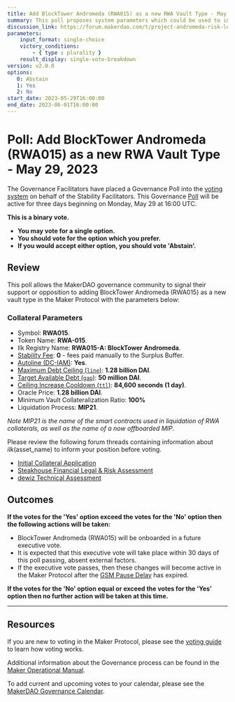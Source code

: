 ```yaml
---
title: Add BlockTower Andromeda (RWA015) as a new RWA Vault Type - May 29, 2023
summary: This poll proposes system parameters which could be used to initialize BlockTower Andromeda (RWA015) as a new RWA vault type.
discussion_link: https://forum.makerdao.com/t/project-andromeda-risk-legal-assessment/20969
parameters:
    input_format: single-choice
    victory_conditions:
        - { type : plurality }
    result_display: single-vote-breakdown
version: v2.0.0
options:
   0: Abstain
   1: Yes
   2: No
start_date: 2023-05-29T16:00:00
end_date: 2023-06-01T16:00:00
---
```

# Poll: Add BlockTower Andromeda (RWA015) as a new RWA Vault Type - May 29, 2023

The Governance Facilitators have placed a Governance Poll into the [voting system](https://vote.makerdao.com/polling) on behalf of the Stability Facilitators. This Governance [Poll](https://manual.makerdao.com/governance/governance-cycle/weekly-governance-cycle#weekly-governance-cycle-definitions-mip16c1) will be active for three days beginning on Monday, May 29 at 16:00 UTC.

**This is a binary vote.**
- **You may vote for a single option.**
- **You should vote for the option which you prefer.**
- **If you would accept either option, you should vote 'Abstain'.**

## Review

This poll allows the MakerDAO governance community to signal their support or opposition to adding BlockTower Andromeda (RWA015) as a new vault type in the Maker Protocol with the parameters below:

### Collateral Parameters

* Symbol: **RWA015**.
* Token Name: **RWA-015**.
* Ilk Registry Name: **RWA015-A: BlockTower Andromeda**.
* [Stability Fee](https://manual.makerdao.com/parameter-index/vault-risk/param-stability-fee): **0** - fees paid manually to the Surplus Buffer.
* [Autoline (DC-IAM)](https://manual.makerdao.com/module-index/module-dciam): **Yes**.
* [Maximum Debt Ceiling (`line`)](https://manual.makerdao.com/module-index/module-dciam#maximum-debt-ceiling-line): **1.28 billion DAI**.
* [Target Available Debt (`gap`)](https://manual.makerdao.com/module-index/module-dciam#target-available-debt-gap): **50 million DAI**.
* [Ceiling Increase Cooldown (`ttl`)](https://manual.makerdao.com/module-index/module-dciam#ceiling-increase-cooldown-ttl): **84,600 seconds (1 day)**.
* Oracle Price: **1.28 billion DAI**.
* Minimum Vault Collateralization Ratio: **100%**
* Liquidation Process: **MIP21**.

*Note MIP21 is the name of the smart contracts used in liquidation of RWA collaterals, as well as the name of a now offboarded MIP*.

Please review the following forum threads containing information about $ilk ($asset_name) to inform your position before voting.
* [Initial Collateral Application](https://forum.makerdao.com/t/mip90-liquid-aaa-structured-credit-money-market-fund/18428/1)
* [Steakhouse Financial Legal & Risk Assessment](https://forum.makerdao.com/t/project-andromeda-risk-legal-assessment/20969)
* [dewiz Technical Assessment](https://forum.makerdao.com/t/rwa015-project-andromeda-technical-assessment/20974)

## Outcomes

**If the votes for the 'Yes' option exceed the votes for the 'No' option then the following actions will be taken:**
* BlockTower Andromeda (RWA015) will be onboarded in a future executive vote.
* It is expected that this executive vote will take place within 30 days of this poll passing, absent external factors.
* If the executive vote passes, then these changes will become active in the Maker Protocol after the [GSM Pause Delay](https://manual.makerdao.com/parameter-index/core/param-gsm-pause-delay) has expired.

**If the votes for the 'No' option equal or exceed the votes for the 'Yes' option then no further action will be taken at this time.**

---

## Resources

If you are new to voting in the Maker Protocol, please see the [voting guide](https://manual.makerdao.com/governance/voting-in-makerdao/on-chain-governance) to learn how voting works.

Additional information about the Governance process can be found in the [Maker Operational Manual](https://manual.makerdao.com).

To add current and upcoming votes to your calendar, please see the [MakerDAO Governance Calendar](https://manual.makerdao.com/makerdao/calendars/governance-calendar).
